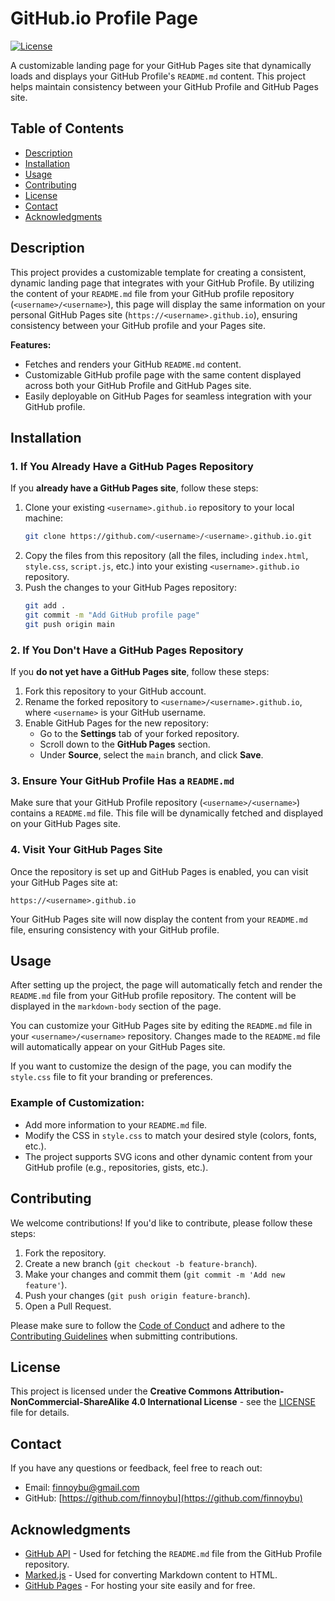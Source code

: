 # GitHub.io Profile Page

[![License](https://img.shields.io/badge/license-CC%20BY--NC--SA%204.0-blue.svg)](LICENSE)

A customizable landing page for your GitHub Pages site that dynamically loads and displays your GitHub Profile's `README.md` content. This project helps maintain consistency between your GitHub Profile and GitHub Pages site.

## Table of Contents

- [Description](#description)
- [Installation](#installation)
- [Usage](#usage)
- [Contributing](#contributing)
- [License](#license)
- [Contact](#contact)
- [Acknowledgments](#acknowledgments)

## Description

This project provides a customizable template for creating a consistent, dynamic landing page that integrates with your GitHub Profile. By utilizing the content of your `README.md` file from your GitHub profile repository (`<username>/<username>`), this page will display the same information on your personal GitHub Pages site (`https://<username>.github.io`), ensuring consistency between your GitHub profile and your Pages site.

**Features:**
- Fetches and renders your GitHub `README.md` content.
- Customizable GitHub profile page with the same content displayed across both your GitHub Profile and GitHub Pages site.
- Easily deployable on GitHub Pages for seamless integration with your GitHub profile.

## Installation

### 1. **If You Already Have a GitHub Pages Repository**

If you **already have a GitHub Pages site**, follow these steps:

1. Clone your existing `<username>.github.io` repository to your local machine:
    ```bash
    git clone https://github.com/<username>/<username>.github.io.git
    ```
2. Copy the files from this repository (all the files, including `index.html`, `style.css`, `script.js`, etc.) into your existing `<username>.github.io` repository.
3. Push the changes to your GitHub Pages repository:
    ```bash
    git add .
    git commit -m "Add GitHub profile page"
    git push origin main
    ```

### 2. **If You Don't Have a GitHub Pages Repository**

If you **do not yet have a GitHub Pages site**, follow these steps:

1. Fork this repository to your GitHub account.
2. Rename the forked repository to `<username>/<username>.github.io`, where `<username>` is your GitHub username.
3. Enable GitHub Pages for the new repository:
   - Go to the **Settings** tab of your forked repository.
   - Scroll down to the **GitHub Pages** section.
   - Under **Source**, select the `main` branch, and click **Save**.

### 3. **Ensure Your GitHub Profile Has a `README.md`**

Make sure that your GitHub Profile repository (`<username>/<username>`) contains a `README.md` file. This file will be dynamically fetched and displayed on your GitHub Pages site.

### 4. **Visit Your GitHub Pages Site**

Once the repository is set up and GitHub Pages is enabled, you can visit your GitHub Pages site at:

```
https://<username>.github.io
```

Your GitHub Pages site will now display the content from your `README.md` file, ensuring consistency with your GitHub profile.

## Usage

After setting up the project, the page will automatically fetch and render the `README.md` file from your GitHub profile repository. The content will be displayed in the `markdown-body` section of the page.

You can customize your GitHub Pages site by editing the `README.md` file in your `<username>/<username>` repository. Changes made to the `README.md` file will automatically appear on your GitHub Pages site.

If you want to customize the design of the page, you can modify the `style.css` file to fit your branding or preferences.

### Example of Customization:

- Add more information to your `README.md` file.
- Modify the CSS in `style.css` to match your desired style (colors, fonts, etc.).
- The project supports SVG icons and other dynamic content from your GitHub profile (e.g., repositories, gists, etc.).

## Contributing

We welcome contributions! If you'd like to contribute, please follow these steps:

1. Fork the repository.
2. Create a new branch (`git checkout -b feature-branch`).
3. Make your changes and commit them (`git commit -m 'Add new feature'`).
4. Push your changes (`git push origin feature-branch`).
5. Open a Pull Request.

Please make sure to follow the [Code of Conduct](CODE_OF_CONDUCT.md) and adhere to the [Contributing Guidelines](CONTRIBUTING.md) when submitting contributions.

## License

This project is licensed under the **Creative Commons Attribution-NonCommercial-ShareAlike 4.0 International License** - see the [LICENSE](LICENSE) file for details.

## Contact

If you have any questions or feedback, feel free to reach out:

- Email: [finnoybu@gmail.com](mailto:finnoybu@gmail.com)
- GitHub: [https://github.com/finnoybu](https://github.com/finnoybu)

## Acknowledgments

- [GitHub API](https://developer.github.com/v3/) - Used for fetching the `README.md` file from the GitHub Profile repository.
- [Marked.js](https://github.com/markedjs/marked) - Used for converting Markdown content to HTML.
- [GitHub Pages](https://pages.github.com/) - For hosting your site easily and for free.

